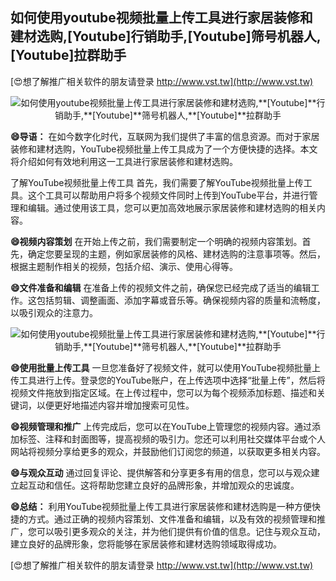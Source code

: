 ## **如何使用youtube视频批量上传工具进行家居装修和建材选购,**[Youtube]**行销助手,**[Youtube]**筛号机器人,**[Youtube]**拉群助手**

[😍想了解推广相关软件的朋友请登录 http://www.vst.tw](http://www.vst.tw)

 <center><img src="https://vst.tw/MP4/tuiguang/png/2.png" alt="如何使用youtube视频批量上传工具进行家居装修和建材选购,**[Youtube]**行销助手,**[Youtube]**筛号机器人,**[Youtube]**拉群助手"></center>

**😄导语：**
在如今数字化时代，互联网为我们提供了丰富的信息资源。而对于家居装修和建材选购，YouTube视频批量上传工具成为了一个方便快捷的选择。本文将介绍如何有效地利用这一工具进行家居装修和建材选购。

了解YouTube视频批量上传工具
首先，我们需要了解YouTube视频批量上传工具。这个工具可以帮助用户将多个视频文件同时上传到YouTube平台，并进行管理和编辑。通过使用该工具，您可以更加高效地展示家居装修和建材选购的相关内容。

**😄视频内容策划**
在开始上传之前，我们需要制定一个明确的视频内容策划。首先，确定您要呈现的主题，例如家居装修的风格、建材选购的注意事项等。然后，根据主题制作相关的视频，包括介绍、演示、使用心得等。

**😄文件准备和编辑**
在准备上传的视频文件之前，确保您已经完成了适当的编辑工作。这包括剪辑、调整画面、添加字幕或音乐等。确保视频内容的质量和流畅度，以吸引观众的注意力。

 <center><img src="https://vst.tw/MP4/tuiguang/png/5.png" alt="如何使用youtube视频批量上传工具进行家居装修和建材选购,**[Youtube]**行销助手,**[Youtube]**筛号机器人,**[Youtube]**拉群助手"></center>

**😄使用批量上传工具**
一旦您准备好了视频文件，就可以使用YouTube视频批量上传工具进行上传。登录您的YouTube账户，在上传选项中选择“批量上传”，然后将视频文件拖放到指定区域。在上传过程中，您可以为每个视频添加标题、描述和关键词，以便更好地描述内容并增加搜索可见性。

**😄视频管理和推广**
上传完成后，您可以在YouTube上管理您的视频内容。通过添加标签、注释和封面图等，提高视频的吸引力。您还可以利用社交媒体平台或个人网站将视频分享给更多的观众，并鼓励他们订阅您的频道，以获取更多相关内容。

**😄与观众互动**
通过回复评论、提供解答和分享更多有用的信息，您可以与观众建立起互动和信任。这将帮助您建立良好的品牌形象，并增加观众的忠诚度。

**😄总结：**
利用YouTube视频批量上传工具进行家居装修和建材选购是一种方便快捷的方式。通过正确的视频内容策划、文件准备和编辑，以及有效的视频管理和推广，您可以吸引更多观众的关注，并为他们提供有价值的信息。记住与观众互动，建立良好的品牌形象，您将能够在家居装修和建材选购领域取得成功。

[😍想了解推广相关软件的朋友请登录 http://www.vst.tw](http://www.vst.tw)



